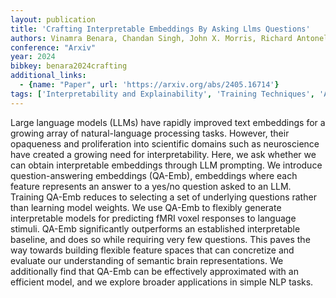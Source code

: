 ```yaml
---
layout: publication
title: 'Crafting Interpretable Embeddings By Asking Llms Questions'
authors: Vinamra Benara, Chandan Singh, John X. Morris, Richard Antonello, Ion Stoica, Alexander G. Huth, Jianfeng Gao
conference: "Arxiv"
year: 2024
bibkey: benara2024crafting
additional_links:
  - {name: "Paper", url: 'https://arxiv.org/abs/2405.16714'}
tags: ['Interpretability and Explainability', 'Training Techniques', 'Applications', 'Tools', 'Prompting', 'Reinforcement Learning']
---
```

Large language models (LLMs) have rapidly improved text embeddings for a
growing array of natural-language processing tasks. However, their opaqueness
and proliferation into scientific domains such as neuroscience have created a
growing need for interpretability. Here, we ask whether we can obtain
interpretable embeddings through LLM prompting. We introduce question-answering
embeddings (QA-Emb), embeddings where each feature represents an answer to a
yes/no question asked to an LLM. Training QA-Emb reduces to selecting a set of
underlying questions rather than learning model weights.
  We use QA-Emb to flexibly generate interpretable models for predicting fMRI
voxel responses to language stimuli. QA-Emb significantly outperforms an
established interpretable baseline, and does so while requiring very few
questions. This paves the way towards building flexible feature spaces that can
concretize and evaluate our understanding of semantic brain representations. We
additionally find that QA-Emb can be effectively approximated with an efficient
model, and we explore broader applications in simple NLP tasks.
